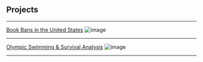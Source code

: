 ## Projects

---

[Book Bans in the United States](pdf/FinalProject_AlainaHolland_JordynIrwin.pdf)
![image](https://github.com/user-attachments/assets/1fb07650-6f77-4d19-8a28-3174fa829828)

---
[Olympic Swimming & Survival Analysis](/pdf/sample_presentation.pdf)
![image](https://github.com/user-attachments/assets/1b25d3b0-3967-4ef1-b36c-bbb5880fcb2c)

---


